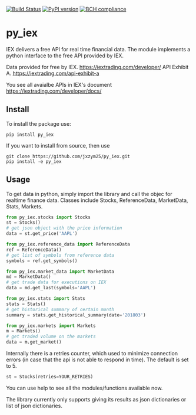 [![Build Status](https://travis-ci.org/jxzym25/py_iex.svg?branch=master)](https://travis-ci.org/jxzym25/py_iex)
[![PyPI version](https://badge.fury.io/py/py_iex.svg)](https://badge.fury.io/py/py_iex)
[![BCH compliance](https://bettercodehub.com/edge/badge/jxzym25/py_iex?branch=master)](https://bettercodehub.com/)

# py_iex
IEX delivers a free API for real time financial data. The module implements a
python interface to the free API provided by IEX.

Data provided for free by IEX. https://iextrading.com/developer/
API Exhibit A. https://iextrading.com/api-exhibit-a

You see all avaialbe APIs in IEX's document https://iextrading.com/developer/docs/

## Install
To install the package use:
```shell
pip install py_iex
```
If you want to install from source, then use
```shell
git clone https://github.com/jxzym25/py_iex.git
pip install -e py_iex
```

## Usage
To get data in python, simply import the library and call the objec for realtime
finance data. Classes include Stocks, ReferenceData, MarketData, Stats, Markets.

```python
from py_iex.stocks import Stocks
st = Stocks()
# get json object with the price information
data = st.get_price('AAPL')

from py_iex.reference_data import ReferenceData
ref = ReferenceData()
# get list of symbols from reference data
symbols = ref.get_symbols()

from py_iex.market_data import MarketData
md = MarketData()
# get trade data for executions on IEX
data = md.get_last(symbols='AAPL')

from py_iex.stats import Stats
stats = Stats()
# get historical summary of certain month
summary = stats.get_historical_summary(date='201803')

from py_iex.markets import Markets
m = Markets()
# get traded volume on the markets
data = m.get_market()
```
Internally there is a retries counter, which used to minimize connection errors
 (in case that the api is not able to respond in time). The default is set to 5.
```python
st = Stocks(retries=YOUR_RETRIES)
```
You can use help to see all the modules/functions available now.

The library currently only supports giving its results as json dictionaries or
list of json dictionaries.
